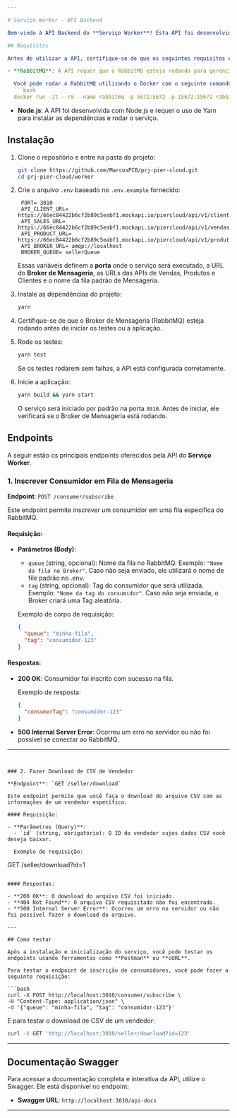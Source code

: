 ```yaml
---

# Serviço Worker - API Backend

Bem-vindo à API Backend do **Serviço Worker**! Esta API foi desenvolvida para facilitar a comunicação com um serviço de **Broker de mensageria** (RabbitMQ) e permitir o download de arquivos CSV de vendedores. A API possui dois principais grupos de funcionalidades: inscrição de consumidores em filas de mensageria e download de arquivos CSV de vendedores.

## Requisitos

Antes de utilizar a API, certifique-se de que os seguintes requisitos estejam atendidos:

- **RabbitMQ**: A API requer que o RabbitMQ esteja rodando para gerenciar as filas de mensagens.

  Você pode rodar o RabbitMQ utilizando o Docker com o seguinte comando:
  ```bash
  docker run -it --rm --name rabbitmq -p 5672:5672 -p 15672:15672 rabbitmq:4.0-management
  ```

- **Node.js**: A API foi desenvolvida com Node.js e requer o uso de Yarn para instalar as dependências e rodar o serviço.

## Instalação

1. Clone o repositório e entre na pasta do projeto:

   ```bash
   git clone https://github.com/MarcosPCB/prj-pier-cloud.git
   cd prj-pier-cloud/worker
   ```

2. Crie o arquivo `.env` baseado no `.env.example` fornecido:

   ```.env
    PORT= 3010
    API_CLIENT_URL= https://66ec84422b6cf2b89c5eabf1.mockapi.io/piercloud/api/v1/clientes
    API_SALES_URL= https://66ec84422b6cf2b89c5eabf1.mockapi.io/piercloud/api/v1/vendas
    API_PRODUCT_URL= https://66ec84422b6cf2b89c5eabf1.mockapi.io/piercloud/api/v1/produtos
    API_BROKER_URL= amqp://localhost
    BROKER_QUEUE= sellerQueue
   ```

   Essas variáveis definem a **porta** onde o serviço será executado, a URL do **Broker de Mensageria**, as URLs das APIs de Vendas, Produtos e Clientes e o nome da fila padrão de Mensageria.

3. Instale as dependências do projeto:

   ```bash
   yarn
   ```

4. Certifique-se de que o Broker de Mensageria (RabbitMQ) esteja rodando antes de iniciar os testes ou a aplicação.

5. Rode os testes:

   ```bash
   yarn test
   ```

   Se os testes rodarem sem falhas, a API está configurada corretamente.

6. Inicie a aplicação:

   ```bash
   yarn build && yarn start
   ```

   O serviço será iniciado por padrão na porta `3010`. Antes de iniciar, ele verificará se o Broker de Mensageria está rodando.

## Endpoints

A seguir estão os principais endpoints oferecidos pela API do **Serviço Worker**.

### 1. Inscrever Consumidor em Fila de Mensageria

**Endpoint**: `POST /consumer/subscribe`

Este endpoint permite inscrever um consumidor em uma fila específica do RabbitMQ.

#### Requisição:

- **Parâmetros (Body)**: 
  - `queue` (string, opcional): Nome da fila no RabbitMQ. Exemplo: `"Nome da fila no Broker"`. Caso não seja enviado, ele utilizará o nome de file padrão no .env.
  - `tag` (string, opcional): Tag do consumidor que será utilizada. Exemplo: `"Nome da tag do consumidor"`. Caso não seja enviada, o Broker criará uma Tag aleatória.

  Exemplo de corpo de requisição:
  ```json
  {
    "queue": "minha-fila",
    "tag": "consumidor-123"
  }
  ```

#### Respostas:

- **200 OK**: Consumidor foi inscrito com sucesso na fila.
  
  Exemplo de resposta:
  ```json
  {
    "consumerTag": "consumidor-123"
  }
  ```

- **500 Internal Server Error**: Ocorreu um erro no servidor ou não foi possível se conectar ao RabbitMQ.

---
```


### 2. Fazer Download de CSV de Vendedor

**Endpoint**: `GET /seller/download`

Este endpoint permite que você faça o download do arquivo CSV com as informações de um vendedor específico.

#### Requisição:

- **Parâmetros (Query)**:
  - `id` (string, obrigatório): O ID do vendedor cujos dados CSV você deseja baixar.

  Exemplo de requisição:
  ```
  GET /seller/download?id=1
  ```

#### Respostas:

- **200 OK**: O download do arquivo CSV foi iniciado.
- **404 Not Found**: O arquivo CSV requisitado não foi encontrado.
- **500 Internal Server Error**: Ocorreu um erro no servidor ou não foi possível fazer o download do arquivo.

---

## Como testar

Após a instalação e inicialização do serviço, você pode testar os endpoints usando ferramentas como **Postman** ou **cURL**.

Para testar o endpoint de inscrição de consumidores, você pode fazer a seguinte requisição:

```bash
curl -X POST http://localhost:3010/consumer/subscribe \
  -H "Content-Type: application/json" \
  -d '{"queue": "minha-fila", "tag": "consumidor-123"}'
```

E para testar o download de CSV de um vendedor:

```bash
curl -X GET 'http://localhost:3010/seller/download?id=123'
```

---

## Documentação Swagger

Para acessar a documentação completa e interativa da API, utilize o Swagger. Ele está disponível no endpoint:

- **Swagger URL**: `http://localhost:3010/api-docs`

---